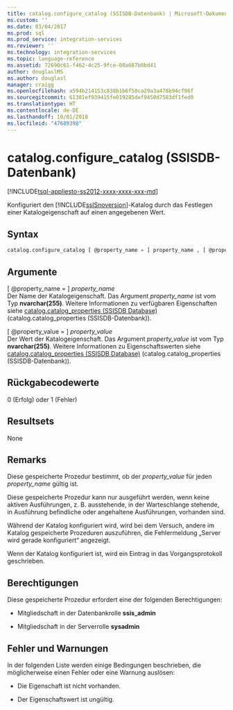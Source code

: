 ```yaml
---
title: catalog.configure_catalog (SSISDB-Datenbank) | Microsoft-Dokumentation
ms.custom: ''
ms.date: 03/04/2017
ms.prod: sql
ms.prod_service: integration-services
ms.reviewer: ''
ms.technology: integration-services
ms.topic: language-reference
ms.assetid: 72690c61-f462-4c25-9fce-08a687b0bd41
author: douglaslMS
ms.author: douglasl
manager: craigg
ms.openlocfilehash: a594b214153c838b1b6f50ca29a3a478b94cf96f
ms.sourcegitcommit: 61381ef939415fe019285def9450d7583df1fed0
ms.translationtype: HT
ms.contentlocale: de-DE
ms.lasthandoff: 10/01/2018
ms.locfileid: "47689398"
---
```

# <a name="catalogconfigurecatalog-ssisdb-database"></a>catalog.configure_catalog (SSISDB-Datenbank)
[!INCLUDE[tsql-appliesto-ss2012-xxxx-xxxx-xxx-md](../../includes/tsql-appliesto-ss2012-xxxx-xxxx-xxx-md.md)]

  Konfiguriert den [!INCLUDE[ssISnoversion](../../includes/ssisnoversion-md.md)]-Katalog durch das Festlegen einer Katalogeigenschaft auf einen angegebenen Wert.  
  
## <a name="syntax"></a>Syntax  
  
```sql
catalog.configure_catalog [ @property_name = ] property_name , [ @property_value = ] property_value  
```  
  
## <a name="arguments"></a>Argumente  
 [ @property_name = ] *property_name*  
 Der Name der Katalogeigenschaft. Das Argument *property_name* ist vom Typ **nvarchar(255)**. Weitere Informationen zu verfügbaren Eigenschaften siehe [catalog.catalog_properties &#40;SSISDB Database&#41;](../../integration-services/system-views/catalog-catalog-properties-ssisdb-database.md) (catalog.catalog_properties &#40;SSISDB-Datenbank&#41;).  
  
 [ @property_value = ] *property_value*  
 Der Wert der Katalogeigenschaft. Das Argument *property_value* ist vom Typ **nvarchar(255)**. Weitere Informationen zu Eigenschaftswerten siehe [catalog.catalog_properties &#40;SSISDB Database&#41;](../../integration-services/system-views/catalog-catalog-properties-ssisdb-database.md) (catalog.catalog_properties &#40;SSISDB-Datenbank&#41;).  
  
## <a name="return-code-values"></a>Rückgabecodewerte  
 0 (Erfolg) oder 1 (Fehler)  
  
## <a name="result-sets"></a>Resultsets  
 None  
  
## <a name="remarks"></a>Remarks  
 Diese gespeicherte Prozedur bestimmt, ob der *property_value* für jeden *property_name* gültig ist.  
  
 Diese gespeicherte Prozedur kann nur ausgeführt werden, wenn keine aktiven Ausführungen, z. B. ausstehende, in der Warteschlange stehende, in Ausführung befindliche oder angehaltene Ausführungen, vorhanden sind.  
  
 Während der Katalog konfiguriert wird, wird bei dem Versuch, andere im Katalog gespeicherte Prozeduren auszuführen, die Fehlermeldung „Server wird gerade konfiguriert“ angezeigt.
  
 Wenn der Katalog konfiguriert ist, wird ein Eintrag in das Vorgangsprotokoll geschrieben.  
  
## <a name="permissions"></a>Berechtigungen  
 Diese gespeicherte Prozedur erfordert eine der folgenden Berechtigungen:  
  
-   Mitgliedschaft in der Datenbankrolle **ssis_admin**  
  
-   Mitgliedschaft in der Serverrolle **sysadmin**  
  
## <a name="errors-and-warnings"></a>Fehler und Warnungen  
 In der folgenden Liste werden einige Bedingungen beschrieben, die möglicherweise einen Fehler oder eine Warnung auslösen:  
  
-   Die Eigenschaft ist nicht vorhanden.  
  
-   Der Eigenschaftswert ist ungültig.  
  
  
